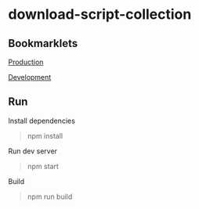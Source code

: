 # download-script-collection

## Bookmarklets

[Production](javascript:(function(){url='https://spun.github.io/dsc/dist/main.js';document.body.appendChild(document.createElement('script')).src=url;})();)

[Development](javascript:(function(){url='http://localhost:9000/main.js';document.body.appendChild(document.createElement('script')).src=url;})();)  

## Run

Install dependencies
> npm install

Run dev server
> npm start

Build
> npm run build
